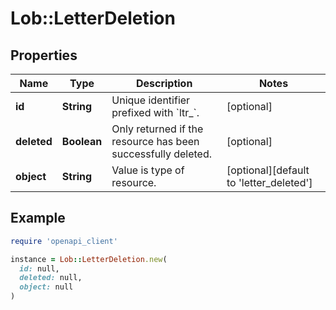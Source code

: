 # Lob::LetterDeletion

## Properties

| Name | Type | Description | Notes |
| ---- | ---- | ----------- | ----- |
| **id** | **String** | Unique identifier prefixed with &#x60;ltr_&#x60;. | [optional] |
| **deleted** | **Boolean** | Only returned if the resource has been successfully deleted. | [optional] |
| **object** | **String** | Value is type of resource. | [optional][default to &#39;letter_deleted&#39;] |

## Example

```ruby
require 'openapi_client'

instance = Lob::LetterDeletion.new(
  id: null,
  deleted: null,
  object: null
)
```

